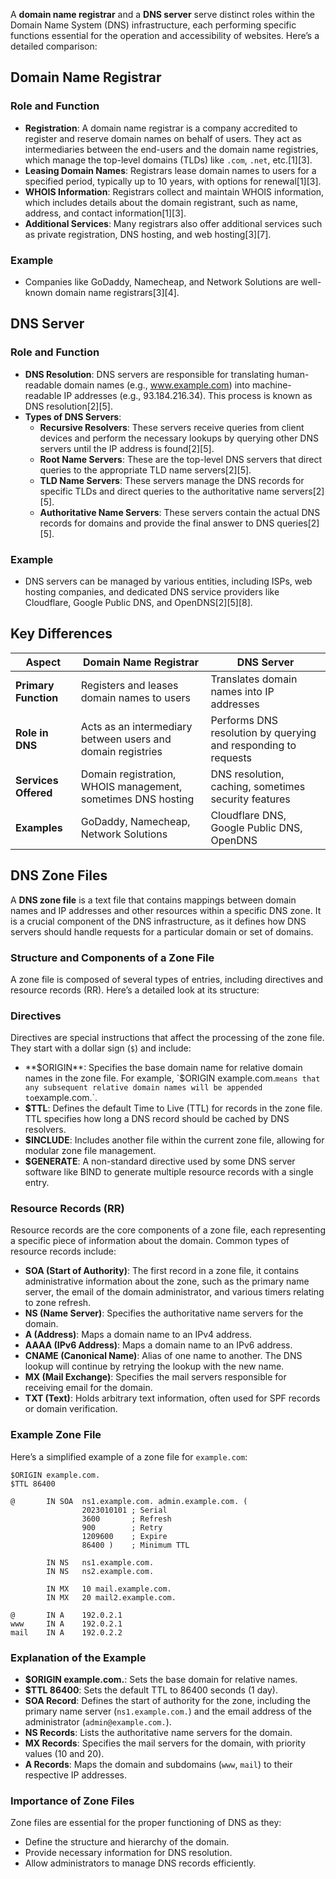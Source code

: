 A **domain name registrar** and a **DNS server** serve distinct roles within the Domain Name System (DNS) infrastructure, each performing specific functions essential for the operation and accessibility of websites. Here’s a detailed comparison:

## **Domain Name Registrar**

### **Role and Function**
- **Registration**: A domain name registrar is a company accredited to register and reserve domain names on behalf of users. They act as intermediaries between the end-users and the domain name registries, which manage the top-level domains (TLDs) like `.com`, `.net`, etc.[1][3].
- **Leasing Domain Names**: Registrars lease domain names to users for a specified period, typically up to 10 years, with options for renewal[1][3].
- **WHOIS Information**: Registrars collect and maintain WHOIS information, which includes details about the domain registrant, such as name, address, and contact information[1][3].
- **Additional Services**: Many registrars also offer additional services such as private registration, DNS hosting, and web hosting[3][7].

### **Example**
- Companies like GoDaddy, Namecheap, and Network Solutions are well-known domain name registrars[3][4].

## **DNS Server**

### **Role and Function**
- **DNS Resolution**: DNS servers are responsible for translating human-readable domain names (e.g., www.example.com) into machine-readable IP addresses (e.g., 93.184.216.34). This process is known as DNS resolution[2][5].
- **Types of DNS Servers**:
  - **Recursive Resolvers**: These servers receive queries from client devices and perform the necessary lookups by querying other DNS servers until the IP address is found[2][5].
  - **Root Name Servers**: These are the top-level DNS servers that direct queries to the appropriate TLD name servers[2][5].
  - **TLD Name Servers**: These servers manage the DNS records for specific TLDs and direct queries to the authoritative name servers[2][5].
  - **Authoritative Name Servers**: These servers contain the actual DNS records for domains and provide the final answer to DNS queries[2][5].

### **Example**
- DNS servers can be managed by various entities, including ISPs, web hosting companies, and dedicated DNS service providers like Cloudflare, Google Public DNS, and OpenDNS[2][5][8].

## **Key Differences**

| **Aspect**            | **Domain Name Registrar**                                   | **DNS Server**                                                |
|-----------------------|-------------------------------------------------------------|---------------------------------------------------------------|
| **Primary Function**  | Registers and leases domain names to users                  | Translates domain names into IP addresses                      |
| **Role in DNS**       | Acts as an intermediary between users and domain registries | Performs DNS resolution by querying and responding to requests |
| **Services Offered**  | Domain registration, WHOIS management, sometimes DNS hosting| DNS resolution, caching, sometimes security features           |
| **Examples**          | GoDaddy, Namecheap, Network Solutions                       | Cloudflare DNS, Google Public DNS, OpenDNS                     |

## DNS Zone Files

A **DNS zone file** is a text file that contains mappings between domain names and IP addresses and other resources within a specific DNS zone. It is a crucial component of the DNS infrastructure, as it defines how DNS servers should handle requests for a particular domain or set of domains.

### **Structure and Components of a Zone File**

A zone file is composed of several types of entries, including directives and resource records (RR). Here’s a detailed look at its structure:

### **Directives**

Directives are special instructions that affect the processing of the zone file. They start with a dollar sign (`$`) and include:

- **$ORIGIN**: Specifies the base domain name for relative domain names in the zone file. For example, `$ORIGIN example.com.` means that any subsequent relative domain names will be appended to `example.com.`.
- **$TTL**: Defines the default Time to Live (TTL) for records in the zone file. TTL specifies how long a DNS record should be cached by DNS resolvers.
- **$INCLUDE**: Includes another file within the current zone file, allowing for modular zone file management.
- **$GENERATE**: A non-standard directive used by some DNS server software like BIND to generate multiple resource records with a single entry.

### **Resource Records (RR)**

Resource records are the core components of a zone file, each representing a specific piece of information about the domain. Common types of resource records include:

- **SOA (Start of Authority)**: The first record in a zone file, it contains administrative information about the zone, such as the primary name server, the email of the domain administrator, and various timers relating to zone refresh.
- **NS (Name Server)**: Specifies the authoritative name servers for the domain.
- **A (Address)**: Maps a domain name to an IPv4 address.
- **AAAA (IPv6 Address)**: Maps a domain name to an IPv6 address.
- **CNAME (Canonical Name)**: Alias of one name to another. The DNS lookup will continue by retrying the lookup with the new name.
- **MX (Mail Exchange)**: Specifies the mail servers responsible for receiving email for the domain.
- **TXT (Text)**: Holds arbitrary text information, often used for SPF records or domain verification.

### **Example Zone File**

Here’s a simplified example of a zone file for `example.com`:

```plaintext
$ORIGIN example.com.
$TTL 86400

@       IN SOA  ns1.example.com. admin.example.com. (
                2023010101 ; Serial
                3600       ; Refresh
                900        ; Retry
                1209600    ; Expire
                86400 )    ; Minimum TTL

        IN NS   ns1.example.com.
        IN NS   ns2.example.com.

        IN MX   10 mail.example.com.
        IN MX   20 mail2.example.com.

@       IN A    192.0.2.1
www     IN A    192.0.2.1
mail    IN A    192.0.2.2
```

### **Explanation of the Example**

- **$ORIGIN example.com.**: Sets the base domain for relative names.
- **$TTL 86400**: Sets the default TTL to 86400 seconds (1 day).
- **SOA Record**: Defines the start of authority for the zone, including the primary name server (`ns1.example.com.`) and the email address of the administrator (`admin@example.com.`).
- **NS Records**: Lists the authoritative name servers for the domain.
- **MX Records**: Specifies the mail servers for the domain, with priority values (10 and 20).
- **A Records**: Maps the domain and subdomains (`www`, `mail`) to their respective IP addresses.

### **Importance of Zone Files**

Zone files are essential for the proper functioning of DNS as they:
- Define the structure and hierarchy of the domain.
- Provide necessary information for DNS resolution.
- Allow administrators to manage DNS records efficiently.

